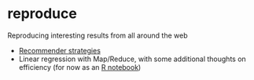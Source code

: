# reproduce
Reproducing interesting results from all around the web

* [Recommender strategies](matrix-factorization/recommendation_strategies.ipynb)
* Linear regression with Map/Reduce, with some additional thoughts on efficiency (for now as an [R notebook](linear-regression-map-reduce/linear_regression_map_reduce.html))
